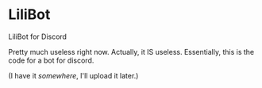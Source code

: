 # LiliBot
LiliBot for Discord

Pretty much useless right now. Actually, it IS useless.
Essentially, this is the code for a bot for discord.

(I have it *somewhere*, I'll upload it later.)
